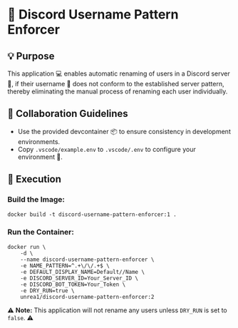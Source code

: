# 💬 Discord Username Pattern Enforcer

## 💡 Purpose

This application 💻 enables automatic renaming of users in a Discord server 📡, if their username 🧑 does not conform to the established server pattern, thereby eliminating the manual process of renaming each user individually.

## 🤝 Collaboration Guidelines

- Use the provided devcontainer 📦 to ensure consistency in development environments.
- Copy `.vscode/example.env` to `.vscode/.env` to configure your environment 🔧.

## 🚀 Execution

### Build the Image:
`docker build -t discord-username-pattern-enforcer:1 .`

### Run the Container:
```
docker run \
    -d \
    --name discord-username-pattern-enforcer \
    -e NAME_PATTERN=^.+\/\/.+$ \
    -e DEFAULT_DISPLAY_NAME=Default//Name \
    -e DISCORD_SERVER_ID=Your_Server_ID \
    -e DISCORD_BOT_TOKEN=Your_Token \
    -e DRY_RUN=true \
    unrea1/discord-username-pattern-enforcer:2
```
⚠️ **Note:** This application will not rename any users unless `DRY_RUN` is set to `false`. ⚠️